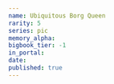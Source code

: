 ```yaml
---
name: Ubiquitous Borg Queen
rarity: 5
series: pic
memory_alpha:
bigbook_tier: -1
in_portal:
date:
published: true
---
```



